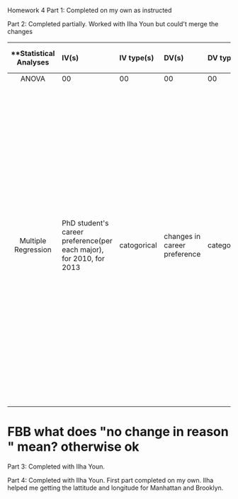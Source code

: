 Homework 4 
Part 1: Completed on my own as instructed

Part 2: Completed partially. Worked with Ilha Youn but could't merge the changes

| **Statistical Analyses	|  IV(s)  |  IV type(s) |  DV(s)  |  DV type(s)  |  Control Var | Control Var type  | Question to be answered | _H0_ | alpha | link to paper **| 
|:----------:|:----------|:------------|:-------------|:-------------|:------------------|:------------- |:----------------------------|:--------:|:-------:|:-----------|
ANOVA	| 00| 00 |00| 00 | 00 | 0 | 0 | 0 | 0| 0)
Multiple Regression |PhD student's career preference(per each major), for 2010, for 2013|catogorical|changes in career preference| categorical|US citizen|categorical|Do science & engineering PhD stuents lose interest in an academic career over the course of graduate training because students are discouraged from pursuing an academic career by the challenges of obtaining a facultry job or because it is due to a more fundamental change in student's career goals for reasons other than the academic labor market.|no change in reason|0.05|[The declining interest in an academic career](http://journals.plos.org/plosone/article?id=10.1371/journal.pone.0184130)

# FBB what does "no change in reason " mean? otherwise ok

Part 3: Completed with Ilha Youn.

Part 4: Completed with Ilha Youn. First part completed on my own.
Ilha helped me getting the lattitude and longitude for Manhattan and Brooklyn.
